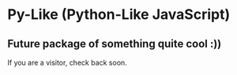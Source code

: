 # Py-Like (Python-Like JavaScript)

## Future package of something quite cool :))

If you are a visitor, check back soon.



